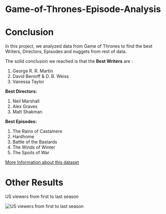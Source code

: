 # Game-of-Thrones-Episode-Analysis

# Conclusion
In this project, we analyzed data from Game of Thrones to find the best Writers, Directors, Episodes and nuggets from rest of data. 

The solid conclusion we reached is that the **Best Writers** are :

1. George R. R. Martin 
2. David Benioff & D. B. Weiss
3. Vanessa Taylor

**Best Directors:**
1. Neil Marshall
2. Alex Graves
3. Matt Shakman

**Best Episodes:**
1. The Rains of Castamere
2. Hardhome
3. Battle of the Bastards
4. The Winds of Winter
5. The Spoils of War

[More Information about this dataset](https://colab.research.google.com/drive/1OvfdxiXSPXwdklQfrQkFgRF92HWgss7N#scrollTo=Iwml0U52feHA)

# Other Results
US viewers from first to last season

![US viewers from first to last season](https://i.ibb.co/hg1ZFzf/US-viewers-from-first-to-last-season.png "US viewers from first to last season")
